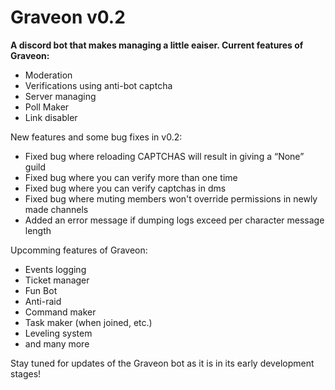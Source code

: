 # Graveon v0.2

**A discord bot that makes managing a little eaiser. Current features of Graveon:**
* Moderation
* Verifications using anti-bot captcha
* Server managing
* Poll Maker
* Link disabler

New features and some bug fixes in v0.2:
- Fixed bug where reloading CAPTCHAS will result in giving a “None” guild
- Fixed bug where you can verify more than one time
- Fixed bug where you can verify captchas in dms
- Fixed bug where muting members won't override permissions in newly made channels
- Added an error message if dumping logs exceed per character message length


Upcomming features of Graveon:
* Events logging
* Ticket manager
* Fun Bot
* Anti-raid
* Command maker
* Task maker (when joined, etc.)
* Leveling system
* and many more

Stay tuned for updates of the Graveon bot as it is in its early development stages!
